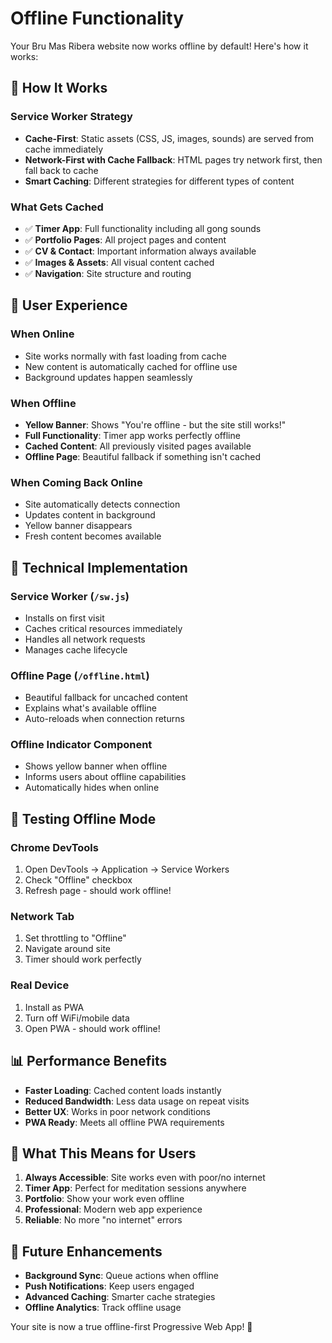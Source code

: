 # Offline Functionality

Your Bru Mas Ribera website now works offline by default! Here's how it works:

## 🚀 **How It Works**

### **Service Worker Strategy**
- **Cache-First**: Static assets (CSS, JS, images, sounds) are served from cache immediately
- **Network-First with Cache Fallback**: HTML pages try network first, then fall back to cache
- **Smart Caching**: Different strategies for different types of content

### **What Gets Cached**
- ✅ **Timer App**: Full functionality including all gong sounds
- ✅ **Portfolio Pages**: All project pages and content
- ✅ **CV & Contact**: Important information always available
- ✅ **Images & Assets**: All visual content cached
- ✅ **Navigation**: Site structure and routing

## 📱 **User Experience**

### **When Online**
- Site works normally with fast loading from cache
- New content is automatically cached for offline use
- Background updates happen seamlessly

### **When Offline**
- **Yellow Banner**: Shows "You're offline - but the site still works!"
- **Full Functionality**: Timer app works perfectly offline
- **Cached Content**: All previously visited pages available
- **Offline Page**: Beautiful fallback if something isn't cached

### **When Coming Back Online**
- Site automatically detects connection
- Updates content in background
- Yellow banner disappears
- Fresh content becomes available

## 🔧 **Technical Implementation**

### **Service Worker (`/sw.js`)**
- Installs on first visit
- Caches critical resources immediately
- Handles all network requests
- Manages cache lifecycle

### **Offline Page (`/offline.html`)**
- Beautiful fallback for uncached content
- Explains what's available offline
- Auto-reloads when connection returns

### **Offline Indicator Component**
- Shows yellow banner when offline
- Informs users about offline capabilities
- Automatically hides when online

## 🧪 **Testing Offline Mode**

### **Chrome DevTools**
1. Open DevTools → Application → Service Workers
2. Check "Offline" checkbox
3. Refresh page - should work offline!

### **Network Tab**
1. Set throttling to "Offline"
2. Navigate around site
3. Timer should work perfectly

### **Real Device**
1. Install as PWA
2. Turn off WiFi/mobile data
3. Open PWA - should work offline!

## 📊 **Performance Benefits**

- **Faster Loading**: Cached content loads instantly
- **Reduced Bandwidth**: Less data usage on repeat visits
- **Better UX**: Works in poor network conditions
- **PWA Ready**: Meets all offline PWA requirements

## 🎯 **What This Means for Users**

1. **Always Accessible**: Site works even with poor/no internet
2. **Timer App**: Perfect for meditation sessions anywhere
3. **Portfolio**: Show your work even offline
4. **Professional**: Modern web app experience
5. **Reliable**: No more "no internet" errors

## 🔮 **Future Enhancements**

- **Background Sync**: Queue actions when offline
- **Push Notifications**: Keep users engaged
- **Advanced Caching**: Smarter cache strategies
- **Offline Analytics**: Track offline usage

Your site is now a true offline-first Progressive Web App! 🎉
